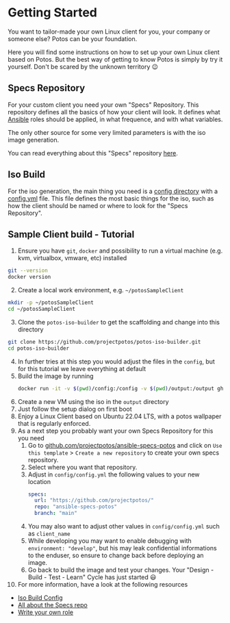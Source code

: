 # Getting Started

You want to tailor-made your own Linux client for you, your company or someone else? Potos can be your foundation.

Here you will find some instructions on how to set up your own Linux client based on Potos. But the best way of getting to know Potos is simply by try it yourself. Don't be scared by the unknown territory :wink:

## Specs Repository
For your custom client you need your own "Specs" Repository. This repository defines all the basics of how your client will look.
It defines what [Ansible](https://en.wikipedia.org/wiki/Ansible_(software)) roles should be applied, in what frequence, and with what variables.

The only other source for some very limited parameters is with the iso image generation.

You can read everything about this "Specs" repository [here](/guide/specs-repo/overview).

## Iso Build
For the iso generation, the main thing you need is a [config directory](/guide/iso-build/config) with a [config.yml](/guide/iso-build/config.html#config-yml) file.
This file defines the most basic things for the iso, such as how the client should be named or where to look for the "Specs Repository".

## Sample Client build - Tutorial
 1. Ensure you have `git`, `docker` and possibility to run a virtual machine (e.g. kvm, virtualbox, vmware, etc) installed
   ```bash
   git --version
   docker version
   ```
 2. Create a local work environment, e.g. `~/potosSampleClient`
   ```bash
   mkdir -p ~/potosSampleClient
   cd ~/potosSampleClient
   ```
 3. Clone the `potos-iso-builder` to get the scaffolding and change into this directory
   ```bash
   git clone https://github.com/projectpotos/potos-iso-builder.git
   cd potos-iso-builder
   ```
 4. In further tries at this step you would adjust the files in the `config`, but for this tutorial we leave everything at default
 5. Build the image by running
    ```bash
    docker run -it -v $(pwd)/config:/config -v $(pwd)/output:/output ghcr.io/projectpotos/potos-iso-builder:latest
    ```
 6. Create a new VM using the iso in the `output` directory
 7. Just follow the setup dialog on first boot
 8. Enjoy a Linux Client based on Ubuntu 22.04 LTS, with a potos wallpaper that is regularly enforced.
 9. As a next step you probably want your own Specs Repository for this you need
     1. Go to [github.com/projectpotos/ansible-specs-potos](https://github.com/projectpotos/ansible-specs-potos) and click on 
     `Use this template` > `Create a new repository` to create your own specs repository.
     2. Select where you want that repository.
     3. Adjust in `config/config.yml` the following values to your new location
        ```yaml
        specs:
          url: "https://github.com/projectpotos/"
          repo: "ansible-specs-potos"
          branch: "main"
        ```
     4. You may also want to adjust other values in `config/config.yml` such as `client_name`
     5. While developing you may want to enable debugging with `environment: "develop"`, but his may leak confidential informations to the enduser, so ensure to change back before deploying an image.
     5. Go back to build the image and test your changes. Your "Design - Build - Test - Learn" Cycle has just started :smiley: 
10. For more information, have a look at the following resources
  * [Iso Build Config](/guide/iso-build/config.html)
  * [All about the Specs repo](/guide/specs-repo/overview.html)
  * [Write your own role](/guide/own-role/)
